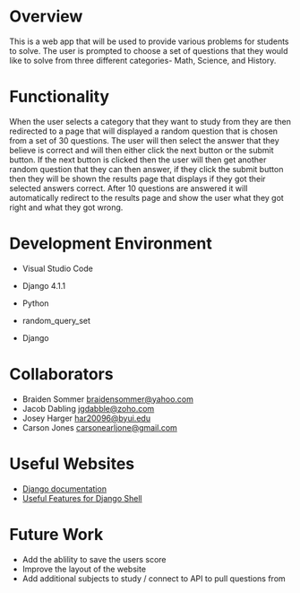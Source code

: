 # Overview

This is a web app that will be used to provide various problems for students to solve. The user is prompted to choose a set of questions that they would like to solve from three different categories- Math, Science, and History. 

# Functionality

When the user selects a category that they want to study from they are then redirected to a page that will displayed a random question that is chosen from a set of 30 questions. The user will then select the answer that they believe is correct and will then either click the next button or the submit button. If the next button is clicked then the user will then get another random question that they can then answer, if they click the submit button then they will be shown the results page that displays if they got their selected answers correct. After 10 questions are answered it will automatically redirect to the results page and show the user what they got right and what they got wrong. 

# Development Environment

* Visual Studio Code
* Django 4.1.1

* Python
* random_query_set
* Django

# Collaborators

* Braiden Sommer braidensommer@yahoo.com
* Jacob Dabling jgdabble@zoho.com
* Josey Harger har20096@byui.edu
* Carson Jones carsonearljone@gmail.com

# Useful Websites

* [Django documentation](https://docs.djangoproject.com/en/4.1/topics/)
* [Useful Features for Django Shell](https://www.nickmccullum.com/useful-features-django-shell/#inserting-data-into-the-database)


# Future Work

* Add the ablility to save the users score 
* Improve the layout of the website 
* Add additional subjects to study / connect to API to pull questions from